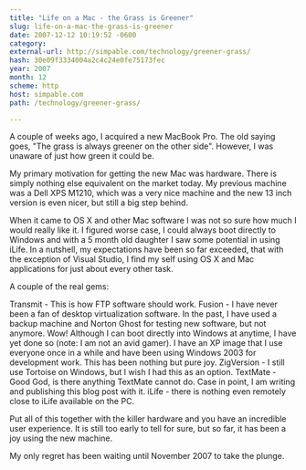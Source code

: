 ```yaml
---
title: "Life on a Mac - the Grass is Greener"
slug: life-on-a-mac-the-grass-is-greener
date: 2007-12-12 10:19:52 -0600
category: 
external-url: http://simpable.com/technology/greener-grass/
hash: 30e09f3334004a2c4c24e0fe75173fec
year: 2007
month: 12
scheme: http
host: simpable.com
path: /technology/greener-grass/

---
```


A couple of weeks ago, I acquired a new MacBook Pro. The old saying goes, "The grass is always greener on the other side". However, I was unaware of just how green it could be. 



My primary motivation for getting the new Mac was hardware. There is simply nothing else equivalent on the market today. My previous machine was a Dell XPS M1210, which was a very nice machine and the new 13 inch version is even nicer, but still a big step behind. 


When it came to OS X and other Mac software I was not so sure how much I would really like it. I figured worse case, I could always boot directly to Windows and with a 5 month old daughter I saw some potential in using iLife. In a nutshell, my expectations have been so far exceeded, that with the exception of Visual Studio, I find my self using OS X and Mac applications for just about every other task. 


A couple of the real gems:


Transmit - This is how FTP software should work.
Fusion - I have never been a fan of desktop virtualization software. In the past, I have used a backup machine and Norton Ghost for testing new software, but not anymore. Wow! Although I can boot directly into Windows at anytime, I have yet done so (note: I am not an avid gamer). I have an XP image that I use everyone once in a while and have been using Windows 2003 for development work. This has been nothing but pure joy. 
ZigVersion - I still use Tortoise on Windows, but I wish I had this as an option. 
TextMate - Good God, is there anything TextMate cannot do. Case in point, I am writing and publishing this blog post with it. 
iLife - there is nothing even remotely close to iLife available on the PC. 

Put all of this together with the killer hardware and you have an incredible user experience. It is still too early to tell for sure, but so far, it has been a joy using the new machine. 



My only regret has been waiting until November 2007 to take the plunge. 



